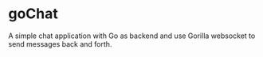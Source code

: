 # goChat
A simple chat application with Go as backend and use Gorilla websocket to send messages back and forth.
